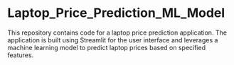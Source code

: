 # Laptop_Price_Prediction_ML_Model
This repository contains code for a laptop price prediction application. The application is built using Streamlit for the user interface and leverages a machine learning model to predict laptop prices based on specified features.
